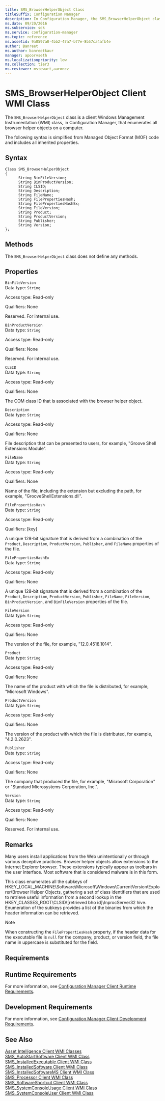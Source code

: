 ```yaml
---
title: SMS_BrowserHelperObject Class
titleSuffix: Configuration Manager
description: In Configuration Manager, the SMS_BrowserHelperObject class is a client Windows Management Instrumentation class  that enumerates all browser helper objects on a computer.
ms.date: 09/20/2016
ms.subservice: sdk
ms.service: configuration-manager
ms.topic: reference
ms.assetid: 9a0597a0-4bb2-47a7-b77e-8b57ca4afb4e
author: Banreet
ms.author: banreetkaur
manager: apoorvseth
ms.localizationpriority: low
ms.collection: tier3
ms.reviewer: mstewart,aaroncz 
---
```

# SMS_BrowserHelperObject Client WMI Class
The `SMS_BrowserHelperObject` class is a client Windows Management Instrumentation (WMI) class, in Configuration Manager, that enumerates all browser helper objects on a computer.  

 The following syntax is simplified from Managed Object Format (MOF) code and includes all inherited properties.  

## Syntax  

```  
Class SMS_BrowserHelperObject   
{  
      String BinFileVersion;  
      String BinProductVersion;  
      String CLSID;  
      String Description;  
      String FileName;  
      String FilePropertiesHash;  
      String FilePropertiesHashEx;  
      String FileVersion;  
      String Product;  
      String ProductVersion;  
      String Publisher;  
      String Version;  
};  
```  

## Methods  
 The `SMS_BrowserHelperObject` class does not define any methods.  

## Properties  
 `BinFileVersion`  
 Data type: `String`  

 Access type: Read-only  

 Qualifiers: None  

 Reserved. For internal use.  

 `BinProductVersion`  
 Data type: `String`  

 Access type: Read-only  

 Qualifiers: None  

 Reserved. For internal use.  

 `CLSID`  
 Data type: `String`  

 Access type: Read-only  

 Qualifiers: None  

 The COM class ID that is associated with the browser helper object.  

 `Description`  
 Data type: `String`  

 Access type: Read-only  

 Qualifiers: None  

 File description that can be presented to users, for example, "Groove Shell Extensions Module".  

 `FileName`  
 Data type: `String`  

 Access type: Read-only  

 Qualifiers: None  

 Name of the file, including the extension but excluding the path, for example, "GrooveShellExtensions.dll".  

 `FilePropertiesHash`  
 Data type: `String`  

 Access type: Read-only  

 Qualifiers: [key]  

 A unique 128-bit signature that is derived from a combination of the `Product`, `Description`, `ProductVersion`, `Publisher`, and `FileName` properties of the file.  

 `FilePropertiesHashEx`  
 Data type: `String`  

 Access type: Read-only  

 Qualifiers: None  

 A unique 128-bit signature that is derived from a combination of the `Product`, `Description`, `ProductVersion`, `Publisher`, `FileName`, `FileVersion`, `BinProductVersion`, and `BinFileVersion` properties of the file.  

 `FileVersion`  
 Data type: `String`  

 Access type: Read-only  

 Qualifiers: None  

 The version of the file, for example, "12.0.4518.1014".  

 `Product`  
 Data type: `String`  

 Access type: Read-only  

 Qualifiers: None  

 The name of the product with which the file is distributed, for example, "Microsoft Windows".  

 `ProductVersion`  
 Data type: `String`  

 Access type: Read-only  

 Qualifiers: None  

 The version of the product with which the file is distributed, for example, "4.2.0.2623".  

 `Publisher`  
 Data type: `String`  

 Access type: Read-only  

 Qualifiers: None  

 The company that produced the file, for example, "Microsoft Corporation" or "Standard Microsystems Corporation, Inc.".  

 `Version`  
 Data type: `String`  

 Access type: Read-only  

 Qualifiers: None  

 Reserved. For internal use.  

## Remarks  
 Many users install applications from the Web unintentionally or through various deceptive practices. Browser helper objects allow extensions to the Internet Explorer browser. These extensions typically appear as toolbars in the user interface. Most software that is considered malware is in this form.  

 This class enumerates all the subkeys of HKEY_LOCAL_MACHINE\Software\Microsoft\Windows\CurrentVersion\Explorer\Browser Helper Objects, gathering a set of class identifiers that are used to retrieve useful information from a second lookup in the HKEY_CLASSES_ROOT\CLSID\\[retrieved bho id]\InprocServer32 hive. Enumeration of the subkeys provides a list of the binaries from which the header information can be retrieved.  

> [!NOTE]
>  When constructing the `FilePropertiesHash` property, if the header data for the executable file is `null` for the company, product, or version field, the file name in uppercase is substituted for the field.  

## Requirements  

## Runtime Requirements  
 For more information, see [Configuration Manager Client Runtime Requirements](../../../../../develop/core/reqs/client-runtime-requirements.md).  

## Development Requirements  
 For more information, see [Configuration Manager Client Development Requirements](../../../../../develop/core/reqs/client-development-requirements.md).  

## See Also  
 [Asset Intelligence Client WMI Classes](../../../../../develop/reference/core/clients/client-classes/asset-intelligence-client-wmi-classes.md)   
 [SMS_AutoStartSoftware Client WMI Class](../../../../../develop/reference/core/clients/client-classes/sms_autostartsoftware-client-wmi-class.md)   
 [SMS_InstalledExecutable Client WMI Class](../../../../../develop/reference/core/clients/client-classes/sms_installedexecutable-client-wmi-class.md)   
 [SMS_InstalledSoftware Client WMI Class](../../../../../develop/reference/core/clients/client-classes/sms_installedsoftware-client-wmi-class.md)   
 [SMS_InstalledSoftwareMS Client WMI Class](../../../../../develop/reference/core/clients/client-classes/sms_installedsoftwarems-client-wmi-class.md)   
 [SMS_Processor Client WMI Class](../../../../../develop/reference/core/clients/client-classes/sms_processor-client-wmi-class.md)   
 [SMS_SoftwareShortcut Client WMI Class](../../../../../develop/reference/core/clients/client-classes/sms_softwareshortcut-client-wmi-class.md)   
 [SMS_SystemConsoleUsage Client WMI Class](../../../../../develop/reference/core/clients/client-classes/sms_systemconsoleusage-client-wmi-class.md)   
 [SMS_SystemConsoleUser Client WMI Class](../../../../../develop/reference/core/clients/client-classes/sms_systemconsoleuser-client-wmi-class.md)

